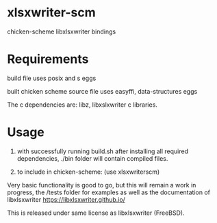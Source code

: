 # xlsxwriter-scm
chicken-scheme libxlsxwriter bindings

# Requirements
build file uses posix and s eggs

built chicken scheme source file uses easyffi, data-structures eggs


The c dependencies are: libz, libxslxwriter c libraries.


# Usage
1) with successfully running build.sh after installing all required dependencies, ./bin folder will contain compiled files. 

2) to include in chicken-scheme: (use xlsxwriterscm)

Very basic functionality is good to go, but this will remain a work in progress, the /tests folder for examples as well as the documentation of libxlsxwriter https://libxlsxwriter.github.io/ 

This is released under same license as libxlsxwriter (FreeBSD).
